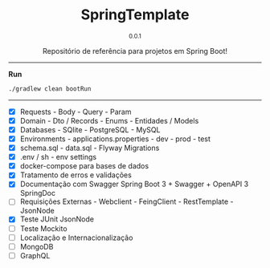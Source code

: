 <h1 align="center">SpringTemplate</h1>

<p align="center"><small>0.0.1</small></p>

<p align="center">Repositório de referência para projetos em Spring Boot!</p>

---

**Run**

```sh
./gradlew clean bootRun
```

---

- [x] Requests - Body - Query - Param
- [x] Domain - Dto / Records - Enums - Entidades / Models
- [x] Databases - SQlite - PostgreSQL - MySQL
- [x] Environments - applications.properties - dev - prod - test
- [x] schema.sql - data.sql - Flyway Migrations
- [x] .env / sh - env settings
- [x] docker-compose para bases de dados
- [x] Tratamento de erros e validações
- [x] Documentação com Swagger Spring Boot 3 + Swagger + OpenAPI 3 SpringDoc
- [ ] Requisições Externas - Webclient - FeingClient - RestTemplate - JsonNode
- [x] Teste JUnit JsonNode
- [ ] Teste Mockito
- [ ] Localização e Internacionalização
- [ ] MongoDB
- [ ] GraphQL
